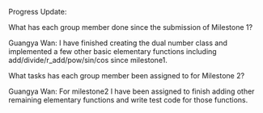 Progress Update:

What has each group member done since the submission of Milestone 1?

Guangya Wan: I have finished creating the dual number class and implemented a few other basic elementary functions including add/divide/r_add/pow/sin/cos since milestone1.

What tasks has each group member been assigned to for Milestone 2?

Guangya Wan: For milestone2 I have been assigned to finish adding other remaining elementary functions and write test code for those functions.

